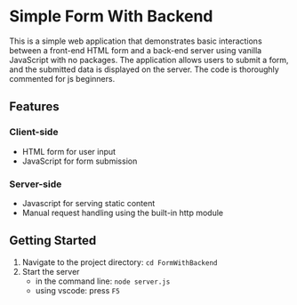 # Simple Form With Backend

This is a simple web application that demonstrates basic interactions between a front-end HTML form and a back-end server using vanilla JavaScript with no packages. The application allows users to submit a form, and the submitted data is displayed on the server. The code is thoroughly commented for js beginners.

## Features

### Client-side

- HTML form for user input
- JavaScript for form submission

### Server-side

- Javascript for serving static content
- Manual request handling using the built-in http module

## Getting Started

1. Navigate to the project directory: `cd FormWithBackend`
2. Start the server
    - in the command line: `node server.js`
    - using vscode: press `F5`
